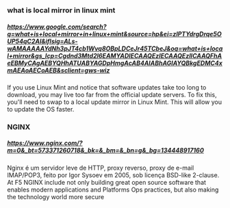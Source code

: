 ### what is local mirror in linux mint
##### https://www.google.com/search?q=what+is+local+mirror+in+linux+mint&source=hp&ei=zlPTYdrgDrqe5OUP54qC2AI&iflsig=ALs-wAMAAAAAYdNh3pJT4cb1Wvq8OBpLDCeJr45TCbeJ&oq=what+is+local+mirror&gs_lcp=Cgdnd3Mtd2l6EAMYADIECAAQEzIECAAQEzIICAAQFhAeEBMyCAgAEBYQHhATUABYAGDpHmgAcAB4AIABhAGIAYQBkgEDMC4xmAEAoAECoAEB&sclient=gws-wiz
If you use Linux Mint and notice that software updates take too long to download, you may live too far from the official update servers. To fix this, you'll need to swap to a local update mirror in Linux Mint. This will allow you to update the OS faster.

### NGINX
##### https://www.nginx.com/?m=0&_bt=573371260718&_bk=&_bm=&_bn=g&_bg=134448917160
Nginx é um servidor leve de HTTP, proxy reverso, proxy de e-mail IMAP/POP3, feito por Igor Sysoev em 2005, sob licença BSD-like 2-clause.
At F5 NGINX include not only building great open source software that enables modern applications and Platforms Ops practices, but also making the technology world more secure